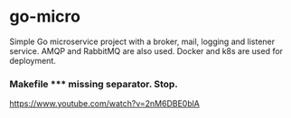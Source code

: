 # go-micro
Simple Go microservice project with a broker, mail, logging and listener service. AMQP and RabbitMQ are also used. Docker and k8s are used for deployment.

### Makefile *** missing separator.  Stop.
https://www.youtube.com/watch?v=2nM6DBE0blA
